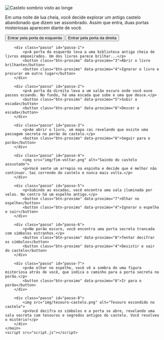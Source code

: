 <!DOCTYPE html>
<html lang="pt-BR">
<head>
    <meta charset="UTF-8">
    <meta name="viewport" content="width=device-width, initial-scale=1.0">
    <link rel="stylesheet" href="style.css">
    <title>Mistério no Castelo Assombrado</title>
</head>
<body>
    <main>
        <div class="passo ativo" id="passo-0">
            <img src="img/castelo-inicio.png" alt="Castelo sombrio visto ao longe">
            <p>Em uma noite de lua cheia, você decide explorar um antigo castelo abandonado que dizem ser assombrado. Assim que entra, duas portas misteriosas aparecem diante de você.</p>
            <button class="btn-proximo" data-proximo="1">Entrar pela porta da esquerda</button>
            <button class="btn-proximo" data-proximo="2">Entrar pela porta da direita</button>
        </div>

        <div class="passo" id="passo-1">
            <p>A porta da esquerda leva a uma biblioteca antiga cheia de livros empoeirados. Um dos livros parece brilhar...</p>
            <button class="btn-proximo" data-proximo="3">Abrir o livro brilhante</button>
            <button class="btn-proximo" data-proximo="4">Ignorar o livro e procurar em outro lugar</button>
        </div>

        <div class="passo" id="passo-2">
            <p>A porta da direita leva a um salão escuro onde você ouve passos ecoando. No fundo, há uma escada que sobe e uma que desce.</p>
            <button class="btn-proximo" data-proximo="5">Subir a escada</button>
            <button class="btn-proximo" data-proximo="6">Descer a escada</button>
        </div>

        <div class="passo" id="passo-3">
            <p>Ao abrir o livro, um mapa cai revelando que existe uma passagem secreta no porão do castelo.</p>
            <button class="btn-proximo" data-proximo="6">Seguir para o porão</button>
        </div>

        <div class="passo" id="passo-4">
            <img src="img/fim-voltar.png" alt="Saindo do castelo assustado">
            <p>Você sente um arrepio na espinha e decide que é melhor não continuar. Sai correndo do castelo e nunca mais volta.</p>
        </div>

        <div class="passo" id="passo-5">
            <p>Subindo as escadas, você encontra uma sala iluminada por velas. No centro há um espelho antigo.</p>
            <button class="btn-proximo" data-proximo="7">Olhar no espelho</button>
            <button class="btn-proximo" data-proximo="4">Ignorar o espelho e sair</button>
        </div>

        <div class="passo" id="passo-6">
            <p>No porão escuro, você encontra uma porta secreta trancada com símbolos estranhos.</p>
            <button class="btn-proximo" data-proximo="8">Tentar decifrar os símbolos</button>
            <button class="btn-proximo" data-proximo="4">Desistir e sair do castelo</button>
        </div>

        <div class="passo" id="passo-7">
            <p>Ao olhar no espelho, você vê a sombra de uma figura misteriosa atrás de você, que indica o caminho para a porta secreta no porão.</p>
            <button class="btn-proximo" data-proximo="6">Ir para o porão</button>
        </div>

        <div class="passo" id="passo-8">
            <img src="img/tesouro-castelo.png" alt="Tesouro escondido no castelo">
            <p>Você decifra os símbolos e a porta se abre, revelando uma sala secreta com tesouros e segredos antigos do castelo. Você resolveu o mistério!</p>
        </div>
    </main>
    <script src="script.js"></script>
</body>
</html>